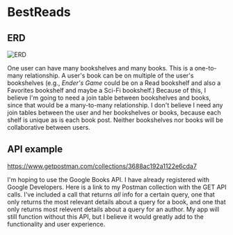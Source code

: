 # BestReads

## ERD
![ERD](https://i.imgur.com/TBW31bP.png)

One user can have many bookshelves and many books. This is a one-to-many relationship. A user's book can be on multiple of the user's bookshelves (e.g., _Ender's Game_ could be on a Read bookshelf and also a Favorites bookshelf and maybe a Sci-Fi bookshelf.) Because of this, I believe I'm going to need a join table between bookshelves and books, since that would be a many-to-many relationship. I don't believe I need any join tables between the user and her bookshelves or books, because each shelf is unique as is each book post. Neither bookshelves nor books will be collaborative between users.

## API example
https://www.getpostman.com/collections/3688ac192a1122e6cda7

I'm hoping to use the Google Books API. I have already registered with Google Developers. Here is a link to my Postman collection with the GET API calls. I've included a call that returns *all* info for a certain query, one that only returns the most relevant details about a query for a book, and one that only returns most relevent details about a query for an author. My app will still function without this API, but I believe it would greatly add to the functionality and user experience.
